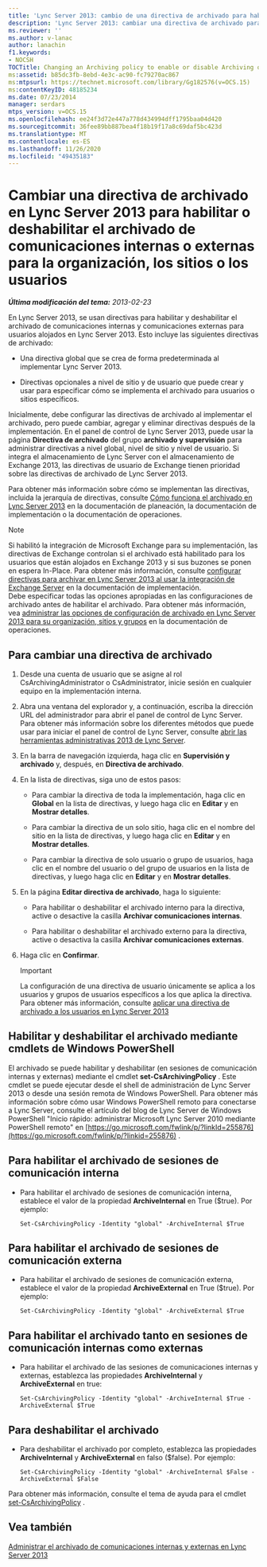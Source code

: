 ```yaml
---
title: 'Lync Server 2013: cambio de una directiva de archivado para habilitar o deshabilitar el archivado de comunicaciones internas o externas para la organización, los sitios o los usuarios'
description: 'Lync Server 2013: cambiar una directiva de archivado para habilitar o deshabilitar el archivado de las comunicaciones internas o externas para la organización, los sitios o los usuarios.'
ms.reviewer: ''
ms.author: v-lanac
author: lanachin
f1.keywords:
- NOCSH
TOCTitle: Changing an Archiving policy to enable or disable Archiving of internal or external communications for your organization, sites, or users
ms:assetid: b85dc3fb-8ebd-4e3c-ac90-fc79270ac867
ms:mtpsurl: https://technet.microsoft.com/library/Gg182576(v=OCS.15)
ms:contentKeyID: 48185234
ms.date: 07/23/2014
manager: serdars
mtps_version: v=OCS.15
ms.openlocfilehash: ee24f3d72e447a778d434994dff1795baa04d420
ms.sourcegitcommit: 36fee89bb887bea4f18b19f17a8c69daf5bc423d
ms.translationtype: MT
ms.contentlocale: es-ES
ms.lasthandoff: 11/26/2020
ms.locfileid: "49435183"
---
```

# <a name="changing-an-archiving-policy-in-lync-server-2013-to-enable-or-disable-archiving-of-internal-or-external-communications-for-your-organization-sites-or-users"></a>Cambiar una directiva de archivado en Lync Server 2013 para habilitar o deshabilitar el archivado de comunicaciones internas o externas para la organización, los sitios o los usuarios

<div data-xmlns="http://www.w3.org/1999/xhtml">

<div class="topic" data-xmlns="http://www.w3.org/1999/xhtml" data-msxsl="urn:schemas-microsoft-com:xslt" data-cs="https://msdn.microsoft.com/">

<div data-asp="https://msdn2.microsoft.com/asp">



</div>

<div id="mainSection">

<div id="mainBody">

<span> </span>

_**Última modificación del tema:** 2013-02-23_

En Lync Server 2013, se usan directivas para habilitar y deshabilitar el archivado de comunicaciones internas y comunicaciones externas para usuarios alojados en Lync Server 2013. Esto incluye las siguientes directivas de archivado:

  - Una directiva global que se crea de forma predeterminada al implementar Lync Server 2013.

  - Directivas opcionales a nivel de sitio y de usuario que puede crear y usar para especificar cómo se implementa el archivado para usuarios o sitios específicos.

Inicialmente, debe configurar las directivas de archivado al implementar el archivado, pero puede cambiar, agregar y eliminar directivas después de la implementación. En el panel de control de Lync Server 2013, puede usar la página **Directiva de archivado** del grupo **archivado y supervisión** para administrar directivas a nivel global, nivel de sitio y nivel de usuario. Si integra el almacenamiento de Lync Server con el almacenamiento de Exchange 2013, las directivas de usuario de Exchange tienen prioridad sobre las directivas de archivado de Lync Server 2013.

Para obtener más información sobre cómo se implementan las directivas, incluida la jerarquía de directivas, consulte [Cómo funciona el archivado en Lync Server 2013](lync-server-2013-how-archiving-works.md) en la documentación de planeación, la documentación de implementación o la documentación de operaciones.

<div>


> [!NOTE]  
> Si habilitó la integración de Microsoft Exchange para su implementación, las directivas de Exchange controlan si el archivado está habilitado para los usuarios que están alojados en Exchange 2013 y si sus buzones se ponen en espera In-Place. Para obtener más información, consulte <A href="lync-server-2013-setting-up-policies-for-archiving-when-using-exchange-server-integration.md">configurar directivas para archivar en Lync Server 2013 al usar la integración de Exchange Server</A> en la documentación de implementación.<BR>Debe especificar todas las opciones apropiadas en las configuraciones de archivado antes de habilitar el archivado. Para obtener más información, vea <A href="lync-server-2013-managing-archiving-configuration-options-for-your-organization-sites-and-pools.md">administrar las opciones de configuración de archivado en Lync Server 2013 para su organización, sitios y grupos</A> en la documentación de operaciones.



</div>

<div>

## <a name="to-change-an-archiving-policy"></a>Para cambiar una directiva de archivado

1.  Desde una cuenta de usuario que se asigne al rol CsArchivingAdministrator o CsAdministrator, inicie sesión en cualquier equipo en la implementación interna.

2.  Abra una ventana del explorador y, a continuación, escriba la dirección URL del administrador para abrir el panel de control de Lync Server. Para obtener más información sobre los diferentes métodos que puede usar para iniciar el panel de control de Lync Server, consulte [abrir las herramientas administrativas 2013 de Lync Server](lync-server-2013-open-lync-server-administrative-tools.md).

3.  En la barra de navegación izquierda, haga clic en **Supervisión y archivado** y, después, en **Directiva de archivado**.

4.  En la lista de directivas, siga uno de estos pasos:
    
      - Para cambiar la directiva de toda la implementación, haga clic en **Global** en la lista de directivas, y luego haga clic en **Editar** y en **Mostrar detalles**.
    
      - Para cambiar la directiva de un solo sitio, haga clic en el nombre del sitio en la lista de directivas, y luego haga clic en **Editar** y en **Mostrar detalles**.
    
      - Para cambiar la directiva de solo usuario o grupo de usuarios, haga clic en el nombre del usuario o del grupo de usuarios en la lista de directivas, y luego haga clic en **Editar** y en **Mostrar detalles**.

5.  En la página **Editar directiva de archivado**, haga lo siguiente:
    
      - Para habilitar o deshabilitar el archivado interno para la directiva, active o desactive la casilla **Archivar comunicaciones internas**.
    
      - Para habilitar o deshabilitar el archivado externo para la directiva, active o desactiva la casilla **Archivar comunicaciones externas**.

6.  Haga clic en **Confirmar**.
    
    <div>
    

    > [!IMPORTANT]  
    > La configuración de una directiva de usuario únicamente se aplica a los usuarios y grupos de usuarios específicos a los que aplica la directiva. Para obtener más información, consulte <A href="lync-server-2013-applying-an-archiving-policy-to-users.md">aplicar una directiva de archivado a los usuarios en Lync Server 2013</A>

    
    </div>

</div>

<div>

## <a name="enabling-and-disabling-archiving-by-using-windows-powershell-cmdlets"></a>Habilitar y deshabilitar el archivado mediante cmdlets de Windows PowerShell

El archivado se puede habilitar y deshabilitar (en sesiones de comunicación internas y externas) mediante el cmdlet **set-CsArchivingPolicy** . Este cmdlet se puede ejecutar desde el shell de administración de Lync Server 2013 o desde una sesión remota de Windows PowerShell. Para obtener más información sobre cómo usar Windows PowerShell remoto para conectarse a Lync Server, consulte el artículo del blog de Lync Server de Windows PowerShell "Inicio rápido: administrar Microsoft Lync Server 2010 mediante PowerShell remoto" en [https://go.microsoft.com/fwlink/p/?linkId=255876](https://go.microsoft.com/fwlink/p/?linkid=255876) .

<div>

## <a name="to-enable-the-archiving-of-internal-communication-sessions"></a>Para habilitar el archivado de sesiones de comunicación interna

  - Para habilitar el archivado de sesiones de comunicación interna, establece el valor de la propiedad **ArchiveInternal** en True ($true). Por ejemplo:
    
        Set-CsArchivingPolicy -Identity "global" -ArchiveInternal $True

</div>

<div>

## <a name="to-enable-the-archiving-of-external-communication-sessions"></a>Para habilitar el archivado de sesiones de comunicación externa

  - Para habilitar el archivado de sesiones de comunicación externa, establece el valor de la propiedad **ArchiveExternal** en True ($true). Por ejemplo:
    
        Set-CsArchivingPolicy -Identity "global" -ArchiveExternal $True

</div>

<div>

## <a name="to-enable-the-archiving-of-both-internal-and-external-communication-sessions"></a>Para habilitar el archivado tanto en sesiones de comunicación internas como externas

  - Para habilitar el archivado de las sesiones de comunicaciones internas y externas, establezca las propiedades **ArchiveInternal** y **ArchiveExternal** en true:
    
        Set-CsArchivingPolicy -Identity "global" -ArchiveInternal $True -ArchiveExternal $True

</div>

<div>

## <a name="to-disable-archiving"></a>Para deshabilitar el archivado

  - Para deshabilitar el archivado por completo, establezca las propiedades **ArchiveInternal** y **ArchiveExternal** en falso ($false). Por ejemplo:
    
        Set-CsArchivingPolicy -Identity "global" -ArchiveInternal $False -ArchiveExternal $False

</div>

Para obtener más información, consulte el tema de ayuda para el cmdlet [set-CsArchivingPolicy](https://docs.microsoft.com/powershell/module/skype/Set-CsArchivingPolicy) .

</div>

<div>

## <a name="see-also"></a>Vea también


[Administrar el archivado de comunicaciones internas y externas en Lync Server 2013](lync-server-2013-managing-the-archiving-of-internal-and-external-communications.md)  
  

</div>

</div>

<span> </span>

</div>

</div>

</div>

